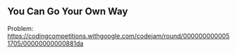 ## You Can Go Your Own Way

Problem:  
https://codingcompetitions.withgoogle.com/codejam/round/0000000000051705/00000000000881da